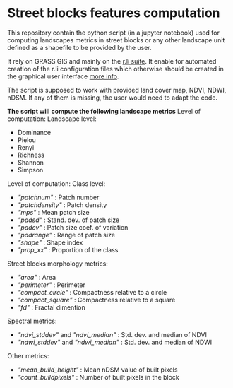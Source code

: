 # Street blocks features computation

This repository contain the python script (in a jupyter notebook) used for computing landscapes metrics in street blocks or any other landscape unit defined as a shapefile to be provided by the user.

It rely on GRASS GIS and mainly on the [r.li suite](https://grass.osgeo.org/grass74/manuals/r.li.html). 
It enable for automated creation of the r.li configuration files which otherwise should be created in the graphical user interface [more info](https://grass.osgeo.org/grass75/manuals/g.gui.rlisetup.html).

The script is supposed to work with provided land cover map, NDVI, NDWI, nDSM. If any of them is missing, the user would need to adapt the code. 

**The script will compute the following landscape metrics**
Level of computation: Landscape level:
- Dominance
- Pielou
- Renyi
- Richness
- Shannon
- Simpson

Level of computation: Class level:
- *"patchnum"* : Patch number
- *"patchdensity"* : Patch density
- *"mps"* : Mean patch size
- *"padsd"* : Stand. dev. of patch size
- *"padcv"* : Patch size coef. of variation
- *"padrange"* : Range of patch size
- *"shape"* : Shape index
- *"prop_xx"* :  Proportion of the class

Street blocks morphology metrics:
- *"area"* : Area
- *"perimeter"* : Perimeter
- *"compact_circle"* : Compactness relative to a circle
- *"compact_square"* : Compactness relative to a square
- *"fd"* : Fractal dimention

Spectral metrics:
- *"ndvi_stddev"* and *"ndvi_median"* : Std. dev. and median of NDVI
- *"ndwi_stddev"* and *"ndwi_median"* : Std. dev. and median of NDWI
 
Other metrics:
- *"mean_build_height"* : Mean nDSM value of built pixels 
- *"count_buildpixels"* : Number of built pixels in the block